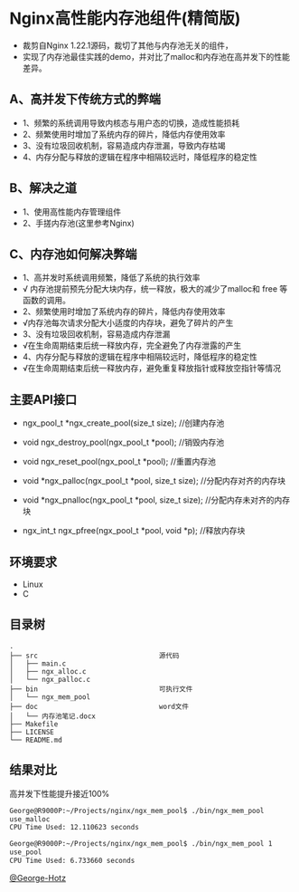# Nginx高性能内存池组件(精简版)
* 裁剪自Nginx 1.22.1源码，裁切了其他与内存池无关的组件，
* 实现了内存池最佳实践的demo，并对比了malloc和内存池在高并发下的性能差异。

## A、高并发下传统方式的弊端
* 1、频繁的系统调用导致内核态与用户态的切换，造成性能损耗
* 2、频繁使用时增加了系统内存的碎片，降低内存使用效率
* 3、没有垃圾回收机制，容易造成内存泄漏，导致内存枯竭
* 4、内存分配与释放的逻辑在程序中相隔较远时，降低程序的稳定性

## B、解决之道
* 1、使用高性能内存管理组件
* 2、手搓内存池(这里参考Nginx)

## C、内存池如何解决弊端
* 1、高并发时系统调用频繁，降低了系统的执行效率
* √ 内存池提前预先分配大块内存，统一释放，极大的减少了malloc和 free 等函数的调用。
* 2、频繁使用时增加了系统内存的碎片，降低内存使用效率
* √内存池每次请求分配大小适度的内存块，避免了碎片的产生
* 3、没有垃圾回收机制，容易造成内存泄漏
* √在生命周期结束后统一释放内存，完全避免了内存泄露的产生
* 4、内存分配与释放的逻辑在程序中相隔较远时，降低程序的稳定性
* √在生命周期结束后统一释放内存，避免重复释放指针或释放空指针等情况


## 主要API接口
* ngx_pool_t *ngx_create_pool(size_t size);                  //创建内存池
* void ngx_destroy_pool(ngx_pool_t *pool);                   //销毁内存池
* void ngx_reset_pool(ngx_pool_t *pool);                     //重置内存池

* void *ngx_palloc(ngx_pool_t *pool, size_t size);           //分配内存对齐的内存块
* void *ngx_pnalloc(ngx_pool_t *pool, size_t size);          //分配内存未对齐的内存块
* ngx_int_t ngx_pfree(ngx_pool_t *pool, void *p);            //释放内存块

## 环境要求
* Linux
* C

## 目录树
```
.
├── src                              源代码
│   ├── main.c
│   ├── ngx_alloc.c
│   └── ngx_palloc.c
├── bin                              可执行文件
│   └── ngx_mem_pool
├── doc                              word文件
│   └── 内存池笔记.docx
├── Makefile
├── LICENSE
└── README.md
```


## 结果对比
高并发下性能提升接近100%
```bash
George@R9000P:~/Projects/nginx/ngx_mem_pool$ ./bin/ngx_mem_pool 
use_malloc
CPU Time Used: 12.110623 seconds

George@R9000P:~/Projects/nginx/ngx_mem_pool$ ./bin/ngx_mem_pool 1
use_pool
CPU Time Used: 6.733660 seconds
```


[@George-Hotz](https://github.com/George-Hotz/Nginx_Memory_Pool)

